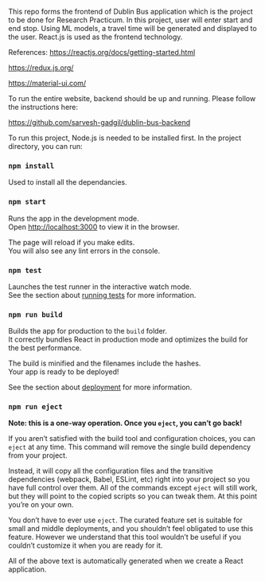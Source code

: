 This repo forms the frontend of Dublin Bus application which is the project to be done for Research Practicum. In this project, user will enter start and end stop. Using ML models, a travel time will be generated and displayed to the user. React.js is used as the frontend technology.

References:
https://reactjs.org/docs/getting-started.html

https://redux.js.org/

https://material-ui.com/


To run the entire website, backend should be up and running. Please follow the instructions here:

https://github.com/sarvesh-gadgil/dublin-bus-backend

To run this project, Node.js is needed to be installed first. In the project directory, you can run:

### `npm install`

Used to install all the dependancies.

### `npm start`

Runs the app in the development mode.<br />
Open [http://localhost:3000](http://localhost:3000) to view it in the browser.

The page will reload if you make edits.<br />
You will also see any lint errors in the console.

### `npm test`

Launches the test runner in the interactive watch mode.<br />
See the section about [running tests](https://facebook.github.io/create-react-app/docs/running-tests) for more information.

### `npm run build`

Builds the app for production to the `build` folder.<br />
It correctly bundles React in production mode and optimizes the build for the best performance.

The build is minified and the filenames include the hashes.<br />
Your app is ready to be deployed!

See the section about [deployment](https://facebook.github.io/create-react-app/docs/deployment) for more information.

### `npm run eject`

**Note: this is a one-way operation. Once you `eject`, you can’t go back!**

If you aren’t satisfied with the build tool and configuration choices, you can `eject` at any time. This command will remove the single build dependency from your project.

Instead, it will copy all the configuration files and the transitive dependencies (webpack, Babel, ESLint, etc) right into your project so you have full control over them. All of the commands except `eject` will still work, but they will point to the copied scripts so you can tweak them. At this point you’re on your own.

You don’t have to ever use `eject`. The curated feature set is suitable for small and middle deployments, and you shouldn’t feel obligated to use this feature. However we understand that this tool wouldn’t be useful if you couldn’t customize it when you are ready for it.

All of the above text is automatically generated when we create a React application.
